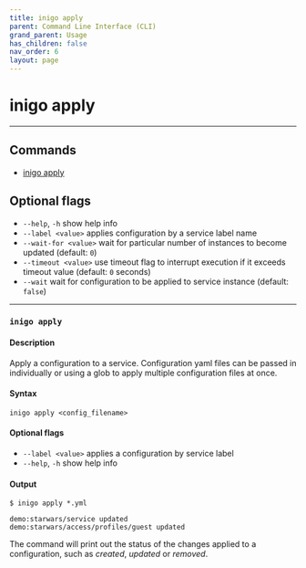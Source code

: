 ```yaml
---
title: inigo apply
parent: Command Line Interface (CLI)
grand_parent: Usage
has_children: false
nav_order: 6
layout: page
---
```


# inigo apply
---

## Commands
- [inigo apply](#inigo-apply)

## Optional flags
* `--help`, `-h`
show help info
* `--label <value>`
applies configuration by a service label name
* `--wait-for <value>`
wait for particular number of instances to become updated (default: `0`)
* `--timeout <value>`
use timeout flag to interrupt execution if it exceeds timeout value (default: `0` seconds)
* `--wait`
wait for configuration to be applied to service instance (default: `false`)

---

### ```inigo apply```
#### **Description**
Apply a configuration to a service.
Configuration yaml files can be passed in individually or using a glob to apply multiple configuration files at once.

#### **Syntax**
```
inigo apply <config_filename>
```

#### Optional flags
* `--label <value>`
applies a configuration by service label
* `--help`, `-h`
show help info


#### **Output**
```
$ inigo apply *.yml

demo:starwars/service updated
demo:starwars/access/profiles/guest updated
```
The command will print out the status of the changes applied to a configuration, such as *created*, *updated* or *removed*.